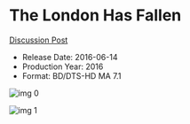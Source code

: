 # The London Has Fallen

[Discussion Post](https://www.avsforum.com/threads/bass-eq-for-filtered-movies.2995212/post-58792452)

* Release Date: 2016-06-14
* Production Year: 2016
* Format: BD/DTS-HD MA 7.1

![img 0](https://i.imgur.com/llJS4Bj.jpg)

![img 1](https://i.imgur.com/G2T4o7W.png)

